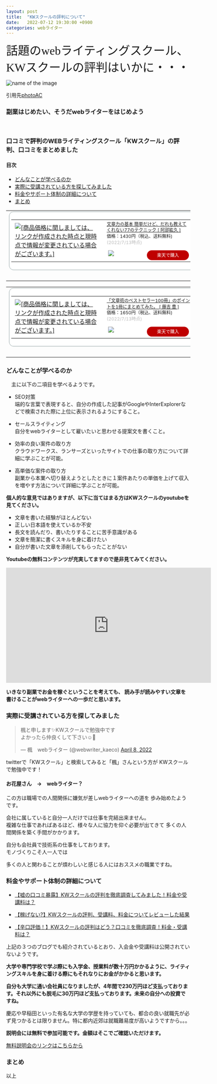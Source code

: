 ```yaml
---
layout: post
title:  "KWスクールの評判について"
date:   2022-07-12 19:30:00 +0900
categories: webライター
---
```



<font size="6" face="ＭＳ ゴシック">話題のwebライティングスクール、<br>KWスクールの評判はいかに・・・</font>

![name of the image](https://se8move.github.io/blog/img/22352788_s.jpg)

引用先[photoAC](https://www.photo-ac.com/main/detail/22352788)



<h3>副業はじめたい、そうだwebライターをはじめよう</h3><br>

### 口コミで評判のWEBライティングスクール「KWスクール」の評判、口コミをまとめました


#### 目次
- [どんなことが学べるのか](#1)
- [実際に受講されている方を探してみました](#2)
- [料金やサポート体制の詳細について](#3)
- [まとめ](#4)


<table border="0" cellpadding="0" cellspacing="0"><tr><td><div style="border:1px solid #95a5a6;border-radius:.75rem;background-color:#FFFFFF;width:504px;margin:0px;padding:5px;text-align:center;overflow:hidden;"><table><tr><td style="width:240px"><a href="https://hb.afl.rakuten.co.jp/ichiba/298dc662.e1081edd.298dc663.4277a342/?pc=https%3A%2F%2Fitem.rakuten.co.jp%2Fbook%2F6131279%2F&link_type=picttext&ut=eyJwYWdlIjoiaXRlbSIsInR5cGUiOiJwaWN0dGV4dCIsInNpemUiOiIyNDB4MjQwIiwibmFtIjoxLCJuYW1wIjoicmlnaHQiLCJjb20iOjEsImNvbXAiOiJkb3duIiwicHJpY2UiOjEsImJvciI6MSwiY29sIjoxLCJiYnRuIjoxLCJwcm9kIjowLCJhbXAiOmZhbHNlfQ%3D%3D" target="_blank" rel="nofollow sponsored noopener" style="word-wrap:break-word;"  ><img src="https://hbb.afl.rakuten.co.jp/hgb/298dc662.e1081edd.298dc663.4277a342/?me_id=1213310&item_id=13234579&pc=https%3A%2F%2Fthumbnail.image.rakuten.co.jp%2F%400_mall%2Fbook%2Fcabinet%2F5881%2F9784534045881.jpg%3F_ex%3D240x240&s=240x240&t=picttext" border="0" style="margin:2px" alt="[商品価格に関しましては、リンクが作成された時点と現時点で情報が変更されている場合がございます。]" title="[商品価格に関しましては、リンクが作成された時点と現時点で情報が変更されている場合がございます。]"></a></td><td style="vertical-align:top;width:248px;"><p style="font-size:12px;line-height:1.4em;text-align:left;margin:0px;padding:2px 6px;word-wrap:break-word"><a href="https://hb.afl.rakuten.co.jp/ichiba/298dc662.e1081edd.298dc663.4277a342/?pc=https%3A%2F%2Fitem.rakuten.co.jp%2Fbook%2F6131279%2F&link_type=picttext&ut=eyJwYWdlIjoiaXRlbSIsInR5cGUiOiJwaWN0dGV4dCIsInNpemUiOiIyNDB4MjQwIiwibmFtIjoxLCJuYW1wIjoicmlnaHQiLCJjb20iOjEsImNvbXAiOiJkb3duIiwicHJpY2UiOjEsImJvciI6MSwiY29sIjoxLCJiYnRuIjoxLCJwcm9kIjowLCJhbXAiOmZhbHNlfQ%3D%3D" target="_blank" rel="nofollow sponsored noopener" style="word-wrap:break-word;"  >文章力の基本 簡単だけど、だれも教えてくれない77のテクニック [ 阿部紘久 ]</a><br><span >価格：1430円（税込、送料無料)</span> <span style="color:#BBB">(2022/7/13時点)</span></p><div style="margin:10px;"><a href="https://hb.afl.rakuten.co.jp/ichiba/298dc662.e1081edd.298dc663.4277a342/?pc=https%3A%2F%2Fitem.rakuten.co.jp%2Fbook%2F6131279%2F&link_type=picttext&ut=eyJwYWdlIjoiaXRlbSIsInR5cGUiOiJwaWN0dGV4dCIsInNpemUiOiIyNDB4MjQwIiwibmFtIjoxLCJuYW1wIjoicmlnaHQiLCJjb20iOjEsImNvbXAiOiJkb3duIiwicHJpY2UiOjEsImJvciI6MSwiY29sIjoxLCJiYnRuIjoxLCJwcm9kIjowLCJhbXAiOmZhbHNlfQ%3D%3D" target="_blank" rel="nofollow sponsored noopener" style="word-wrap:break-word;"  ><img src="https://static.affiliate.rakuten.co.jp/makelink/rl.svg" style="float:left;max-height:27px;width:auto;margin-top:0"></a><a href="https://hb.afl.rakuten.co.jp/ichiba/298dc662.e1081edd.298dc663.4277a342/?pc=https%3A%2F%2Fitem.rakuten.co.jp%2Fbook%2F6131279%2F%3Fscid%3Daf_pc_bbtn&link_type=picttext&ut=eyJwYWdlIjoiaXRlbSIsInR5cGUiOiJwaWN0dGV4dCIsInNpemUiOiIyNDB4MjQwIiwibmFtIjoxLCJuYW1wIjoicmlnaHQiLCJjb20iOjEsImNvbXAiOiJkb3duIiwicHJpY2UiOjEsImJvciI6MSwiY29sIjoxLCJiYnRuIjoxLCJwcm9kIjowLCJhbXAiOmZhbHNlfQ==" target="_blank" rel="nofollow sponsored noopener" style="word-wrap:break-word;"  ><div style="float:right;width:41%;height:27px;background-color:#bf0000;color:#fff!important;font-size:12px;font-weight:500;line-height:27px;margin-left:1px;padding: 0 12px;border-radius:16px;cursor:pointer;text-align:center;">楽天で購入</div></a></div></td></tr></table></div><br><p style="color:#000000;font-size:12px;line-height:1.4em;margin:5px;word-wrap:break-word"></p></td></tr></table>



<table border="0" cellpadding="0" cellspacing="0"><tr><td><div style="border:1px solid #95a5a6;border-radius:.75rem;background-color:#FFFFFF;width:504px;margin:0px;padding:5px;text-align:center;overflow:hidden;"><table><tr><td style="width:240px"><a href="https://hb.afl.rakuten.co.jp/ichiba/298dc662.e1081edd.298dc663.4277a342/?pc=https%3A%2F%2Fitem.rakuten.co.jp%2Fbook%2F16533135%2F&link_type=picttext&ut=eyJwYWdlIjoiaXRlbSIsInR5cGUiOiJwaWN0dGV4dCIsInNpemUiOiIyNDB4MjQwIiwibmFtIjoxLCJuYW1wIjoicmlnaHQiLCJjb20iOjEsImNvbXAiOiJkb3duIiwicHJpY2UiOjEsImJvciI6MSwiY29sIjoxLCJiYnRuIjoxLCJwcm9kIjowLCJhbXAiOmZhbHNlfQ%3D%3D" target="_blank" rel="nofollow sponsored noopener" style="word-wrap:break-word;"  ><img src="https://hbb.afl.rakuten.co.jp/hgb/298dc662.e1081edd.298dc663.4277a342/?me_id=1213310&item_id=20206372&pc=https%3A%2F%2Fthumbnail.image.rakuten.co.jp%2F%400_mall%2Fbook%2Fcabinet%2F9065%2F9784822289065.jpg%3F_ex%3D240x240&s=240x240&t=picttext" border="0" style="margin:2px" alt="[商品価格に関しましては、リンクが作成された時点と現時点で情報が変更されている場合がございます。]" title="[商品価格に関しましては、リンクが作成された時点と現時点で情報が変更されている場合がございます。]"></a></td><td style="vertical-align:top;width:248px;"><p style="font-size:12px;line-height:1.4em;text-align:left;margin:0px;padding:2px 6px;word-wrap:break-word"><a href="https://hb.afl.rakuten.co.jp/ichiba/298dc662.e1081edd.298dc663.4277a342/?pc=https%3A%2F%2Fitem.rakuten.co.jp%2Fbook%2F16533135%2F&link_type=picttext&ut=eyJwYWdlIjoiaXRlbSIsInR5cGUiOiJwaWN0dGV4dCIsInNpemUiOiIyNDB4MjQwIiwibmFtIjoxLCJuYW1wIjoicmlnaHQiLCJjb20iOjEsImNvbXAiOiJkb3duIiwicHJpY2UiOjEsImJvciI6MSwiY29sIjoxLCJiYnRuIjoxLCJwcm9kIjowLCJhbXAiOmZhbHNlfQ%3D%3D" target="_blank" rel="nofollow sponsored noopener" style="word-wrap:break-word;"  >「文章術のベストセラー100冊」のポイントを1冊にまとめてみた。 [ 藤吉 豊 ]</a><br><span >価格：1650円（税込、送料無料)</span> <span style="color:#BBB">(2022/7/13時点)</span></p><div style="margin:10px;"><a href="https://hb.afl.rakuten.co.jp/ichiba/298dc662.e1081edd.298dc663.4277a342/?pc=https%3A%2F%2Fitem.rakuten.co.jp%2Fbook%2F16533135%2F&link_type=picttext&ut=eyJwYWdlIjoiaXRlbSIsInR5cGUiOiJwaWN0dGV4dCIsInNpemUiOiIyNDB4MjQwIiwibmFtIjoxLCJuYW1wIjoicmlnaHQiLCJjb20iOjEsImNvbXAiOiJkb3duIiwicHJpY2UiOjEsImJvciI6MSwiY29sIjoxLCJiYnRuIjoxLCJwcm9kIjowLCJhbXAiOmZhbHNlfQ%3D%3D" target="_blank" rel="nofollow sponsored noopener" style="word-wrap:break-word;"  ><img src="https://static.affiliate.rakuten.co.jp/makelink/rl.svg" style="float:left;max-height:27px;width:auto;margin-top:0"></a><a href="https://hb.afl.rakuten.co.jp/ichiba/298dc662.e1081edd.298dc663.4277a342/?pc=https%3A%2F%2Fitem.rakuten.co.jp%2Fbook%2F16533135%2F%3Fscid%3Daf_pc_bbtn&link_type=picttext&ut=eyJwYWdlIjoiaXRlbSIsInR5cGUiOiJwaWN0dGV4dCIsInNpemUiOiIyNDB4MjQwIiwibmFtIjoxLCJuYW1wIjoicmlnaHQiLCJjb20iOjEsImNvbXAiOiJkb3duIiwicHJpY2UiOjEsImJvciI6MSwiY29sIjoxLCJiYnRuIjoxLCJwcm9kIjowLCJhbXAiOmZhbHNlfQ==" target="_blank" rel="nofollow sponsored noopener" style="word-wrap:break-word;"  ><div style="float:right;width:41%;height:27px;background-color:#bf0000;color:#fff!important;font-size:12px;font-weight:500;line-height:27px;margin-left:1px;padding: 0 12px;border-radius:16px;cursor:pointer;text-align:center;">楽天で購入</div></a></div></td></tr></table></div><br><p style="color:#000000;font-size:12px;line-height:1.4em;margin:5px;word-wrap:break-word"></p></td></tr></table>


<h3>どんなことが学べるのか</h3>
<a id="1"></a>

　主に以下の二項目を学べるようです。

   - SEO対策<br>
   端的な言葉で表現すると、自分の作成した記事がGoogleやInterExplorerなどで検索された際に上位に表示されるようにすること。

   - セールスライティング<br>
   自分をwebライターとして雇いたいと思わせる提案文を書くこと。

   - 効率の良い案件の取り方<br>
   クラウドワークス、ランサーズといったサイトでの仕事の取り方について詳細に学ぶことが可能。

   - 高単価な案件の取り方<br>
   副業から本業へ切り替えようとしたときに１案件あたりの単価を上げて収入を増やす方法について詳細に学ぶことが可能。


<strong>個人的な意見ではありますが、以下に当てはまる方はKWスクールのyoutubeを見てください。</strong>

   - 文章を書いた経験がほとんどない
   - 正しい日本語を使えているか不安
   - 長文を読んだり、書いたりすることに苦手意識がある
   - 文章を簡潔に書くスキルを身に着けたい
   - 自分が書いた文章を添削してもらったことがない


<strong>Youtubeの無料コンテンツが充実してますので是非見てみてください。</strong>


<iframe width="560" height="315" src="https://www.youtube.com/embed/FENRxRGfpQ0" title="YouTube video player" frameborder="0" allow="accelerometer; autoplay; clipboard-write; encrypted-media; gyroscope; picture-in-picture" allowfullscreen></iframe>


<strong>いきなり副業でお金を稼ぐということを考えても、
読み手が読みやすい文章を書けることがwebライターへの一歩だと思います。</strong><br>


<h3>実際に受講されている方を探してみました</h3>
<a id="2"></a>

<blockquote class="twitter-tweet"><p lang="ja" dir="ltr">楓と申します✨KWスクールで勉強中です<br>よかったら仲良くして下さい☺️🌸</p>&mdash; 楓　webライター (@webwriter_kaeco) <a href="https://twitter.com/webwriter_kaeco/status/1512311292027039758?ref_src=twsrc%5Etfw">April 8, 2022</a></blockquote> <script async src="https://platform.twitter.com/widgets.js" charset="utf-8"></script>

<p>twitterで「KWスクール」と検索してみると「楓」さんという方が
KWスクールで勉強中です！</p>

<h4>お花屋さん　→　webライター？</h4>

この方は職場での人間関係に嫌気が差しwebライターへの道を
歩み始めたようです。<br>

会社に属していると自分一人だけでは仕事を完結出来ません。<br>
複雑な仕事であればあるほど、様々な人に協力を仰ぐ必要が出てきて
多くの人間関係を築く手間がかかります。<br>

自分も会社員で技術系の仕事をしております。<br>
モノづくりこそ人一人では

多くの人と関わることが煩わしいと感じる人にはおススメの職業ですね。<br>



<h3>料金やサポート体制の詳細について</h3>
<a id="3"></a>


- [【嘘の口コミ暴露】KWスクールの評判を徹底調査してみました！料金や受講料は？](https://honne-kuchikomi.com/kwschool/)

- [【稼げない?】KWスクールの評判、受講料、料金についてレビューした結果](https://takaha.site/writing/)

- [【辛口評価！】KWスクールの評判はどう？口コミを徹底調査！料金・受講料は？](https://mattresswakore.net/uncategorized/kwschool.html)

<p>上記の３つのブログでも紹介されているとおり、入会金や受講料は公開されていないようです。</p>

<strong>大学や専門学校で学ぶ際にも入学金、授業料が数十万円かかるように、ライティングスキルを身に着ける際にもそれなりにお金がかかると思います。</strong>

<strong>自分も大学に通い会社員になりましたが、4年間で230万円ほど支払っております。それ以外にも脱毛に30万円ほど支払っております。未来の自分への投資ですね。</strong>

<p>慶応や早稲田といった有名な大学の学歴を持っていても、都合の良い就職先が必ず見つかるとは限りません。特に都内近郊は就職難易度が高いようですから。。。</p>

<strong>説明会には無料で参加可能です。金額はそこでご確認いただけます。</strong>

[無料説明会のリンクはこちらから](https://xhaov.hp.peraichi.com/)



<h3>まとめ</h3>
<a id="4"></a>





以上  


